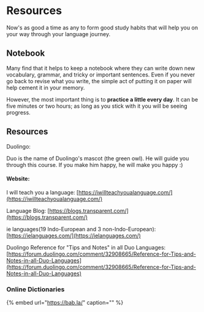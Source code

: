 # Resources

Now's as good a time as any to form good study habits that will help you on your way through your language journey.

## Notebook

Many find that it helps to keep a notebook where they can write down new vocabulary, grammar, and tricky or important sentences. Even if you never go back to revise what you write, the simple act of putting it on paper will help cement it in your memory.

However, the most important thing is to **practice a little every day**. It can be five minutes or two hours; as long as you stick with it you will be seeing progress.

## Resources

Duolingo:

Duo is the name of Duolingo's mascot \(the green owl\). He will guide you through this course. If you make him happy, he will make you happy :\)

#### Website:

I will teach you a language: [https://iwillteachyoualanguage.com/](https://iwillteachyoualanguage.com/)

Language Blog: [https://blogs.transparent.com/](https://blogs.transparent.com/)

ie languages\(19 Indo-European and 3 non-Indo-European\): [https://ielanguages.com/](https://ielanguages.com/)

Duolingo Reference for "Tips and Notes" in all Duo Languages: [https://forum.duolingo.com/comment/32908665/Reference-for-Tips-and-Notes-in-all-Duo-Languages](https://forum.duolingo.com/comment/32908665/Reference-for-Tips-and-Notes-in-all-Duo-Languages)

### Online Dictionaries

{% embed url="https://bab.la/" caption="" %}

